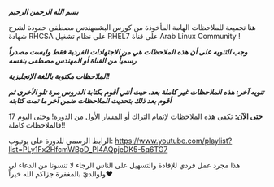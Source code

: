 ***بسم الله الرحمن الرحيم***

هنا تجميعة للملاحظات الهامة المأخوذة من كورس البشمهندس مصطفى حمودة لشرح شهادة RHCSA على نظام تشغيل RHEL7 على قناة Arab Linux Community !

***وجب التنويه على أن هذه الملاحظات هي من الاجتهادات الفردية فقط وليست مصدراً رسمياً من القناة أو المهندس مصطفى بنفسه***

_**الملاحظات مكتوبة باللغة الإنجليزية!**_

***تنويه آخر: هذه الملاحظات غير كاملة بعد. حيث أنني أقوم بكتابة الدروس مرة تلو الأخرى ثم أقوم بعد ذلك بتحديث الملاحظات ضمن آخر ما تمت كتابته***

**حتى الآن:**  تكفي هذه الملاحظات لإتمام التراك أو المسار الأول من الدورة! وحتى اليوم 17 فالملاحظات كاملة!!

الرابط الرسمي للدورة على يوتيوب:
https://www.youtube.com/playlist?list=PLy1Fx2HfcmWBpD_PI4AQpjeDK5-5q6TG7



هذا مجرد عمل فردي للإفادة والتسهيل على الناس
الرجاء لا تنسونا من الدعاء لي ولوالديّ بالمغفرة
جزاكم الله خيراً♥

